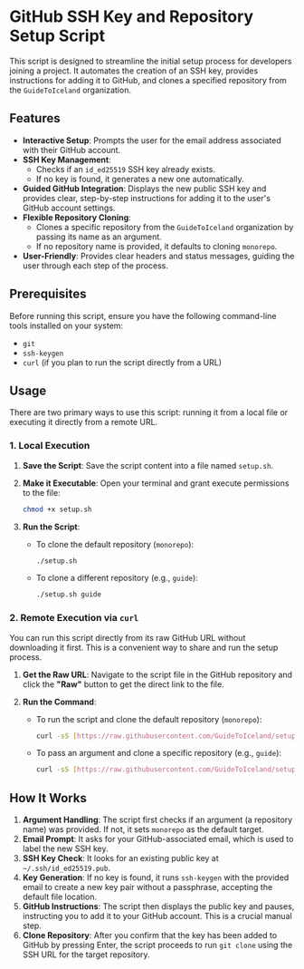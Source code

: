 # GitHub SSH Key and Repository Setup Script

This script is designed to streamline the initial setup process for developers joining a project. It automates the creation of an SSH key, provides instructions for adding it to GitHub, and clones a specified repository from the `GuideToIceland` organization.

## Features

- **Interactive Setup**: Prompts the user for the email address associated with their GitHub account.
- **SSH Key Management**:
    - Checks if an `id_ed25519` SSH key already exists.
    - If no key is found, it generates a new one automatically.
- **Guided GitHub Integration**: Displays the new public SSH key and provides clear, step-by-step instructions for adding it to the user's GitHub account settings.
- **Flexible Repository Cloning**:
    - Clones a specific repository from the `GuideToIceland` organization by passing its name as an argument.
    - If no repository name is provided, it defaults to cloning `monorepo`.
- **User-Friendly**: Provides clear headers and status messages, guiding the user through each step of the process.

## Prerequisites

Before running this script, ensure you have the following command-line tools installed on your system:

- `git`
- `ssh-keygen`
- `curl` (if you plan to run the script directly from a URL)

## Usage

There are two primary ways to use this script: running it from a local file or executing it directly from a remote URL.

### 1. Local Execution

1.  **Save the Script**: Save the script content into a file named `setup.sh`.

2.  **Make it Executable**: Open your terminal and grant execute permissions to the file:
    ```bash
    chmod +x setup.sh
    ```

3.  **Run the Script**:
    - To clone the default repository (`monorepo`):
      ```bash
      ./setup.sh
      ```
    - To clone a different repository (e.g., `guide`):
      ```bash
      ./setup.sh guide
      ```

### 2. Remote Execution via `curl`

You can run this script directly from its raw GitHub URL without downloading it first. This is a convenient way to share and run the setup process.

1.  **Get the Raw URL**: Navigate to the script file in the GitHub repository and click the **"Raw"** button to get the direct link to the file.

2.  **Run the Command**:
    - To run the script and clone the default repository (`monorepo`):
      ```bash
      curl -sS [https://raw.githubusercontent.com/GuideToIceland/setup/main/setup.sh](https://raw.githubusercontent.com/GuideToIceland/setup/main/setup.sh) | bash
      ```
    - To pass an argument and clone a specific repository (e.g., `guide`):
      ```bash
      curl -sS [https://raw.githubusercontent.com/GuideToIceland/setup/main/setup.sh](https://raw.githubusercontent.com/GuideToIceland/setup/main/setup.sh) | bash -s guide
      ```

## How It Works

1.  **Argument Handling**: The script first checks if an argument (a repository name) was provided. If not, it sets `monorepo` as the default target.
2.  **Email Prompt**: It asks for your GitHub-associated email, which is used to label the new SSH key.
3.  **SSH Key Check**: It looks for an existing public key at `~/.ssh/id_ed25519.pub`.
4.  **Key Generation**: If no key is found, it runs `ssh-keygen` with the provided email to create a new key pair without a passphrase, accepting the default file location.
5.  **GitHub Instructions**: The script then displays the public key and pauses, instructing you to add it to your GitHub account. This is a crucial manual step.
6.  **Clone Repository**: After you confirm that the key has been added to GitHub by pressing Enter, the script proceeds to run `git clone` using the SSH URL for the target repository.
